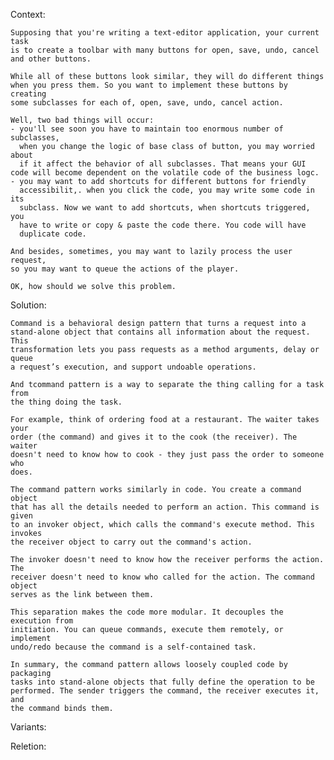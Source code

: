 Context:

    Supposing that you're writing a text-editor application, your current task
    is to create a toolbar with many buttons for open, save, undo, cancel
    and other buttons. 

    While all of these buttons look similar, they will do different things 
    when you press them. So you want to implement these buttons by creating
    some subclasses for each of, open, save, undo, cancel action.

    Well, two bad things will occur:
    - you'll see soon you have to maintain too enormous number of subclasses,
      when you change the logic of base class of button, you may worried about
      if it affect the behavior of all subclasses. That means your GUI code will become dependent on the volatile code of the business logc.
    - you may want to add shortcuts for different buttons for friendly 
      accessibilit,. when you click the code, you may write some code in its
      subclass. Now we want to add shortcuts, when shortcuts triggered, you
      have to write or copy & paste the code there. You code will have
      duplicate code.

    And besides, sometimes, you may want to lazily process the user request,
    so you may want to queue the actions of the player.

    OK, how should we solve this problem.

Solution:

    Command is a behavioral design pattern that turns a request into a
    stand-alone object that contains all information about the request. This
    transformation lets you pass requests as a method arguments, delay or queue
    a request’s execution, and support undoable operations.

    And tcommand pattern is a way to separate the thing calling for a task from
    the thing doing the task.
    
    For example, think of ordering food at a restaurant. The waiter takes your
    order (the command) and gives it to the cook (the receiver). The waiter
    doesn't need to know how to cook - they just pass the order to someone who
    does.

    The command pattern works similarly in code. You create a command object
    that has all the details needed to perform an action. This command is given
    to an invoker object, which calls the command's execute method. This invokes
    the receiver object to carry out the command's action.
    
    The invoker doesn't need to know how the receiver performs the action. The
    receiver doesn't need to know who called for the action. The command object
    serves as the link between them.
    
    This separation makes the code more modular. It decouples the execution from
    initiation. You can queue commands, execute them remotely, or implement
    undo/redo because the command is a self-contained task.
    
    In summary, the command pattern allows loosely coupled code by packaging
    tasks into stand-alone objects that fully define the operation to be
    performed. The sender triggers the command, the receiver executes it, and
    the command binds them.
    
Variants:

Reletion: